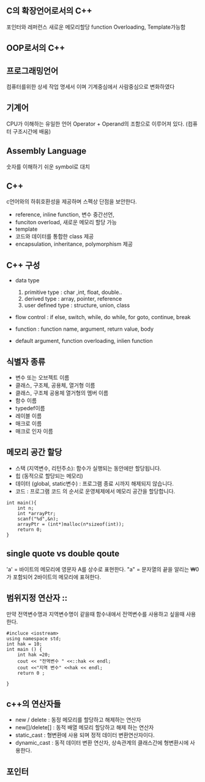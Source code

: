 ## C의 확장언어로서의 C++
포인터와 레퍼런스
새로운 메모리할당
function Overloading, Template가능함

## OOP로서의 C++

## 프로그래밍언어
컴퓨터를위한 상세 작업 명세서 이며 기계중심에서 사람중심으로 변화하였다

## 기계어 
CPU가 이해하는 유일한 언어 
Operator + Operand의 조함으로 이루어져 있다. (컴퓨터 구조시간에 배움)
## Assembly Language
숫자를 이해하기 쉬운 symbol로 대치 

## C++
c언어와의 하휘호환성을 제공하며 스펙상 단점을 보안한다.
- reference, inline function, 변수 중간선언, 
- funciton overload, 새로운 메모리 할당 가능
- template
- 코드와 데이터를 통합한 class 제공
- encapsulation, inheritance, polymorphism  제공

## C++ 구성
- data type 
    1. primitive type : char ,int, float, double..
    2. derived type : array, pointer, reference
    3. user defined type : structure, union, class

- flow control : if else, switch, while, do while, for goto, continue, break
- function : function name, argument, return value, body
- default argument, function overloading, inlien function

## 식별자 종류
- 변수 또는 오브젝트 이름
- 클래스, 구조체, 공용체, 열거형 이름
- 클래스, 구조체 공용체 열거형의 멤버 이름
- 함수 이름
- typedef이름
- 레이블 이름
- 매크로 이름
- 매크로 인자 이름

## 메모리 공간 할당
- 스택 (지역변수, 리턴주소): 함수가 실행되는 동안에만 할당됩니다.
- 힙 (동적으로 할당되는 메모리)
- 데이터 (global, static변수) : 프로그램 종료 시까지 해제되지 않습니다.
- 코드 : 프로그램 코드 
의 순서로 운영체제에서 메모리 공간을 할당합니다.

```
int main(){
    int n;
    int *arrayPtr;
    scanf("%d",&n);
    arrayPtr = (int*)malloc(n*sizeof(int));
    return 0;
}
```

## single quote vs double qoute
'a' = 바이트의 메모리에 영문자 A를 상수로 표현한다. 
"a" = 문자열의 끝을 알리는 ₩0가 포함되어 2바이트의 메모리에 표혀한다. 


## 범위지정 연산자 ::
만약 전역변수명과 지역변수명이 같을때 함수내애서 전역변수를 사용하고 싶을때 사용한다.
```
#incluce <iostream>
using namespace std;
int hak = 10;
int main () {
    int hak =20;
    cout << "전역변수 " <<::hak << endl;
    cout <<"지역 변수" <<hak << endl;
    return 0 ; 

}

```

## c++의 연산자들 
- new / delete  : 동정 메모리를 할당하고 해제하는 연산자
- new[]/delete[] : 동적 배열 메모리 할당하고 해제 하는 연산자 
- static_cast : 형변환에 사용 되며 정적 데이터 변환연산자이다.
- dynamic_cast : 동적 데이터 변환 연산자, 상속관계의 클래스간에 형변환시에 사용한다.


## 포인터


